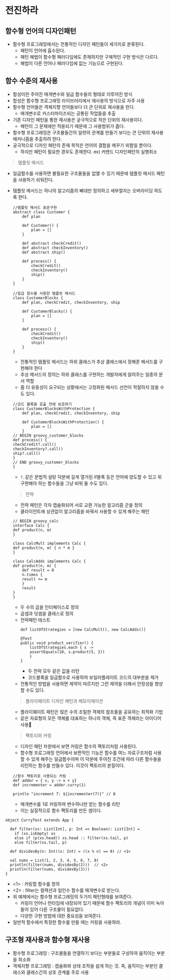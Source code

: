 <h1>전진하라</h1>
<h2>함수형 언어의 디자인패턴</h2>

- 함수형 프로그래밍에서는 전통적인 디자인 패턴들이 세가지로 분류된다.
    - 패턴이 언어에 흡수된다.
    - 패턴 해법이 함수형 패러다임에도 존재하지만 구체적인 구현 방식은 다르다.
    - 해법이 다른 언어나 패러다임에 없는 기능으로 구현된다.

<h2>함수 수준의 재사용</h2>

- 합성이란 주어진 매개변수와 일급 함수들의 형태로 이루어진 방식
- 합성은 함수형 프로그래밍 라이브러리에서 재사용의 방식으로 자주 사용
- 함수형 언어들은 객체지향 언어들보다 더 큰 단위로 재사용을 한다.
    - 매개변수로 커스터마이즈되는 공통된 작업들을 추출
- 기존 디자인 패턴을 통한 재사용은 궁극적으로 작은 단위의 재사용이다.
    - 패턴이 그 문제에만 적용되기 때문에 그 사용범위가 좁다.
- 함수형 프로그래밍은 구조물들간의 일련의 관계를 만들기 보다는 큰 단위의 재사용 매커니즘을 추출하려 한다.
- 궁극적으로 디자인 패턴의 존재 목적은 언어의 결함을 메꾸기 위함일 뿐이다.
    - 하지만 패턴이 필요한 경우도 존재한다. ex) 커맨드 디자인패턴의 실행취소

> 템플릿 메서드
- 일급함수를 사용하면 불필요한 구조물들을 없앨 수 있기 때문에 템플릿 메서드 패턴을 사용하기 쉬워진다.
- 템플릿 메서드는 하나의 알고리즘의 뼈대만 정의하고 세부절자는 오버라이딩 하도록 한다.
    ```
    //템플릿 메서드 표준구현
    abstract class Customer {
        def plan

        def Customer() {
            plan = []
        }

        def abstract checkCredit()
        def abstract checkInventory()
        def abstract ship()

        def process() {
            checkCredit()
            checkInventory()
            ship()
        }
    }
    ````
    ````
    //일급 함수를 사용한 템플릿 메서드
    class CustomerBlocks {
        def plan, checkCredit, checkInventory, ship

        def CustomerBlocks() {
            plan = []
        }

        def process() {
            checkCredit()
            checkInventory()
            ship()
        }
    }
    ````
    - 전통적인 템플릿 메서드는 하위 클래스가 추상 클래스에서 정해준 메서드를 구현해야 한다
    - 추상 메서드의 정의는 하위 클래스를 구현하는 개발자에게 알려주는 일종의 문서 역할
    - 좀 더 유동성이 요구되는 상황에서는 고정화된 메서드 선언이 적절하지 않을 수도 있다.

    ````
    //코드 블록을 호출 전에 보호하기
    class CustomerBlocksWithProtection {
        def plan, checkCredit, checkInventory, ship

        def CustomerBlocksWithProtection() {
            plan = []
        }
    // BEGIN groovy_customer_blocks
    def process() {
    checkCredit?.call()
    checkInventory?.call()
    ship?.call()
    }
    // END groovy_customer_blocks
    }
    ````
    - `?.`같은 문법적 설탕 덕분에 길게 열거된 if블록 등은 언어에 양도할 수 있고 위 구현해야 하는 함수들을 그냥 비워 둘 수도 있다.

    > 전략
    - 전략 패턴은 각자 캡슐화되어 서로 교환 가능한 알고리즘 군을 정의
    - 클라이언트에 상관없이 알고리즘을 바꿔서 사용할 수 있게 해주는 패턴
    ```
    // BEGIN groovy_calc
    interface Calc {
    def product(n, m)
    }

    class CalcMult implements Calc {
    def product(n, m) { n * m }
    }

    class CalcAdds implements Calc {
    def product(n, m) {
        def result = 0
        n.times {
        result += m
        }
        result
    }
    }
    ```
    - 두 수의 곱을 인터페이스로 정의
    - 곱셈과 덧셈을 클래스로 정의
    - 전략패턴 테스트
        ````
        def listOfStrategies = [new CalcMult(), new CalcAdds()]

        @Test
        public void product_verifier() {
            listOfStrategies.each { s ->
            assertEquals(10, s.product(5, 2))
            }
        }
        ````
        - 두 전략 모두 같은 값을 리턴
        - 코드블록을 일급함수로 사용하여 보일러플레이트 코드의 대부분을 제거
    - 전통적인 방법을 사용하면 제약이 따르지만 그런 제약을 더해서 안정성을 향샹할 수도 있다.
    
    > 플라이웨이트 디자인 패턴과 메모이제이션
    - 플라이웨이트 패턴은 많은 수의 조밀한 객체의 참조들을 공유하는 최적화 기법
    - 같은 자료형의 모든 객체를 대표하는 하나의 객체, 즉 표준 객체라는 아이디어 사용

    > 팩토리와 커링
    - 디자인 패턴 차원에서 보면 커링은 함수의 팩토리처럼 사용된다.
    - 함수형 프로그래밍 언어에서 보편적인 기능은 함수를 여느 자료구조처럼 사용할 수 있게 해주는 일급함수이며 이 덕분에 주어진 조건에 따라 다른 함수들을 리턴하는 함수를 만들수 있다. 이것이 팩토리의 본질이다.

    ```
    //함수 팩토리로 사용되는 커링
    def adder = { x, y -> x + y}
    def incrementer = adder.curry(1)

    println "increment 7: ${incrementer(7)}" // 8
    ```
    - 매개변수를 1로 커링하여 변수하나만 받는 함수를 리턴
    - 이는 실질적으로 함수 팩토리를 만든 셈이다.

```
object CurryTest extends App {

  def filter(xs: List[Int], p: Int => Boolean): List[Int] =
    if (xs.isEmpty) xs
    else if (p(xs.head)) xs.head :: filter(xs.tail, p)
    else filter(xs.tail, p)

  def dividesBy(n: Int)(x: Int) = ((x % n) == 0) // <1>

  val nums = List(1, 2, 3, 4, 5, 6, 7, 8)
  println(filter(nums, dividesBy(2)))  // <2>
  println(filter(nums, dividesBy(3)))
}
```
- <1> : 커링할 함수를 정의
- <2> : filter는 컬렉션과 일인수 함수를 매개변수로 받는다.
- 위 예제에서는 함수형 프로그래밍의 두가지 패턴형태를 보여준다.
    - 커링이 언어나 런타임에 내장되어 있기 때문에 함수 팩토리의 개념이 이미 녹아들어 있어 다른 구조물이 필요없다.
    - 다양한 구현 방법에 대한 중요성을 보여준다.
- 일반적 함수에서 특정한 함수를 만들 때는 커링을 사용하라.

<h2>구조형 재사용과 함수형 재사용</h2>

- 함수형 프로그래밍 : 구조물들을 연결하기 보다는 부분들로 구성하여 움직이는 부분을 최소화
- 객체지향 프로그래밍 : 캡슐화와 상태 조작을 쉽게 하는 것. 즉, 움직이는 부분인 클래스와 클래스간의 상호 관계를 주로 사용
